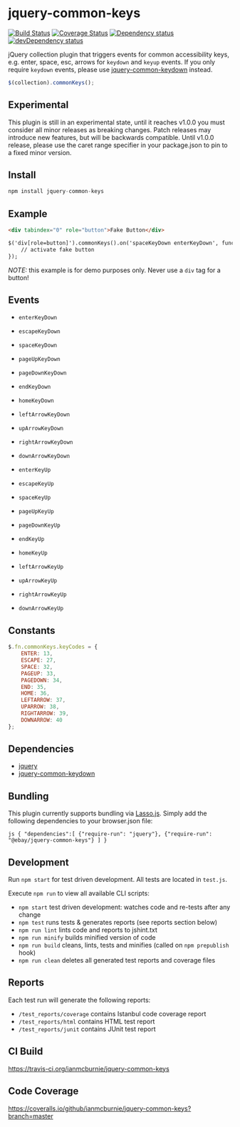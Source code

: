 # jquery-common-keys

<p>
    <a href="https://travis-ci.org/ianmcburnie/jquery-common-keys"><img src="https://api.travis-ci.org/ianmcburnie/jquery-common-keys.svg?branch=master" alt="Build Status" /></a>
    <a href='https://coveralls.io/github/ianmcburnie/jquery-common-keys?branch=master'><img src='https://coveralls.io/repos/ianmcburnie/jquery-common-keys/badge.svg?branch=master&service=github' alt='Coverage Status' /></a>
    <a href="https://david-dm.org/ianmcburnie/jquery-common-keys"><img src="https://david-dm.org/ianmcburnie/jquery-common-keys.svg" alt="Dependency status" /></a>
    <a href="https://david-dm.org/ianmcburnie/jquery-common-keys#info=devDependencies"><img src="https://david-dm.org/ianmcburnie/jquery-common-keys/dev-status.svg" alt="devDependency status" /></a>
</p>

jQuery collection plugin that triggers events for common accessibility keys, e.g. enter, space, esc, arrows for `keydown` and `keyup` events. If you only require `keydown` events, please use [jquery-common-keydown](https://github.com/ianmcburnie/jquery-common-keydown) instead.

```js
$(collection).commonKeys();
```

## Experimental

This plugin is still in an experimental state, until it reaches v1.0.0 you must consider all minor releases as breaking changes. Patch releases may introduce new features, but will be backwards compatible. Until v1.0.0 release, please use the caret range specifier in your package.json to pin to a fixed minor version.

## Install

```js
npm install jquery-common-keys
```

## Example

```html
<div tabindex="0" role="button">Fake Button</div>

$('div[role=button]').commonKeys().on('spaceKeyDown enterKeyDown', function(e) {
    // activate fake button
});
```

*NOTE:* this example is for demo purposes only. Never use a `div` tag for a button!

## Events

* `enterKeyDown`
* `escapeKeyDown`
* `spaceKeyDown`
* `pageUpKeyDown`
* `pageDownKeyDown`
* `endKeyDown`
* `homeKeyDown`
* `leftArrowKeyDown`
* `upArrowKeyDown`
* `rightArrowKeyDown`
* `downArrowKeyDown`

* `enterKeyUp`
* `escapeKeyUp`
* `spaceKeyUp`
* `pageUpKeyUp`
* `pageDownKeyUp`
* `endKeyUp`
* `homeKeyUp`
* `leftArrowKeyUp`
* `upArrowKeyUp`
* `rightArrowKeyUp`
* `downArrowKeyUp`

## Constants

```js
$.fn.commonKeys.keyCodes = {
    ENTER: 13,
    ESCAPE: 27,
    SPACE: 32,
    PAGEUP: 33,
    PAGEDOWN: 34,
    END: 35,
    HOME: 36,
    LEFTARROW: 37,
    UPARROW: 38,
    RIGHTARROW: 39,
    DOWNARROW: 40
};
```

## Dependencies

* [jquery](https://jquery.com/)
* [jquery-common-keydown](https://github.com/ianmcburnie/jquery-common-keydown)

## Bundling

This plugin currently supports bundling via [Lasso.js](https://github.com/lasso-js/lasso). Simply add the following dependencies to your browser.json file:

`js
{
    "dependencies":[
        {"require-run": "jquery"},
        {"require-run": "@ebay/jquery-common-keys"}
    ]
}
`

## Development

Run `npm start` for test driven development. All tests are located in `test.js`.

Execute `npm run` to view all available CLI scripts:

* `npm start` test driven development: watches code and re-tests after any change
* `npm test` runs tests & generates reports (see reports section below)
* `npm run lint` lints code and reports to jshint.txt
* `npm run minify` builds minified version of code
* `npm run build` cleans, lints, tests and minifies (called on `npm prepublish` hook)
* `npm run clean` deletes all generated test reports and coverage files

## Reports

Each test run will generate the following reports:

* `/test_reports/coverage` contains Istanbul code coverage report
* `/test_reports/html` contains HTML test report
* `/test_reports/junit` contains JUnit test report

## CI Build

https://travis-ci.org/ianmcburnie/jquery-common-keys

## Code Coverage

https://coveralls.io/github/ianmcburnie/jquery-common-keys?branch=master
